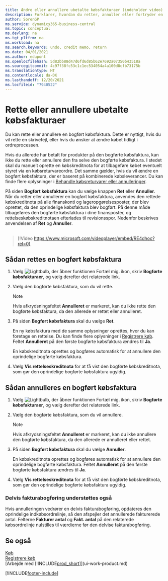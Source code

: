 ```yaml
---
title: Ændre eller annullere ubetalte købsfakturaer (indeholder video) | Microsoft Docs
description: Forklarer, hvordan du retter, annuller eller fortryder en bogført købsfaktura og automatisk opretter en købskreditnota.
author: SorenGP
ms.service: dynamics365-business-central
ms.topic: conceptual
ms.devlang: na
ms.tgt_pltfrm: na
ms.workload: na
ms.search.keywords: undo, credit memo, return
ms.date: 04/01/2021
ms.author: edupont
ms.openlocfilehash: 5d82bb88d47d6fd6d85b62e7692a07350b43518a
ms.sourcegitcommit: 4c97f38fc53c1c1ec534054a4a100d8cfb73175b
ms.translationtype: HT
ms.contentlocale: da-DK
ms.lasthandoff: 12/20/2021
ms.locfileid: "7940522"
---
```

# <a name="correct-or-cancel-unpaid-purchase-invoices"></a>Rette eller annullere ubetalte købsfakturaer

Du kan rette eller annullere en bogført købsfaktura. Dette er nyttigt, hvis du vil rette en skrivefejl, eller hvis du ønsker at ændre købet tidligt i ordreprocessen.

Hvis du allerede har betalt for produkter på den bogførte købsfaktura, kan ikke du rette eller annullere den fra selve den bogførte købsfaktura. I stedet skal du manuelt oprette en købskreditnota for at tilbageføre købet eventuelt styret via en købsreturvareordre. Det samme gælder, hvis du vil ændre en bogført købsfaktura, der er baseret på kombinerede købsleverancer. Du kan finde flere oplysninger i [Behandle købsreturvarer eller annulleringer](purchasing-how-process-purchase-returns-cancellations.md).

På siden **Bogført købsfaktura** kan du vælge knappen **Ret** eller **Annuller**. Når du retter eller annullerer en bogført købsfaktura, anvendes den rettede købskreditnota på alle finanskonti og lageropgørelsesposter, der blev oprettet, da den oprindelige købsfaktura blev bogført. På denne måde tilbageføres den bogførte købsfaktura i dine finansposter, og rettelseskøbskreditnotaen efterlades til revisionsspor. Nedenfor beskrives anvendelsen af **Ret** og **Annuller**.
<br><br>
> [!Video https://www.microsoft.com/videoplayer/embed/RE4dhoc?rel=0]

## <a name="to-correct-a-posted-purchase-invoice"></a>Sådan rettes en bogført købsfaktura
1. Vælg ![Lightbulb, der åbner funktionen Fortæl mig.](media/ui-search/search_small.png "Fortæl mig, hvad du vil foretage dig") ikon, skriv **Bogførte købsfakturaer**, og vælg derefter det relaterede link.  
2. Vælg den bogførte købsfaktura, som du vil rette.  

    > [!NOTE]  
    >   Hvis afkrydsningsfeltet **Annulleret** er markeret, kan du ikke rette den bogførte købsfaktura, da den allerede er rettet eller annulleret.
3. På siden **Bogført købsfaktura** skal du vælge **Ret**.

    En ny købsfaktura med de samme oplysninger oprettes, hvor du kan foretage en rettelse. Du kan finde flere oplysninger i [Registrere køb](purchasing-how-record-purchases.md). Feltet **Annulleret** på den første bogførte købsfaktura ændres til **Ja**.

    En købskreditnota oprettes og bogføres automatisk for at annullere den oprindelige bogførte købsfaktura.
4. Vælg **Vis rettelseskreditnota** for at få vist den bogførte købskreditnota, som gør den oprindelige bogførte købsfaktura ugyldig.

## <a name="to-cancel-a-posted-purchase-invoice"></a>Sådan annulleres en bogført købsfaktura
1. Vælg ![Lightbulb, der åbner funktionen Fortæl mig.](media/ui-search/search_small.png "Fortæl mig, hvad du vil foretage dig") ikon, skriv **Bogførte købsfakturaer**, og vælg derefter det relaterede link.  
2. Vælg den bogførte købsfaktura, som du vil annullere.

    > [!NOTE]  
    >   Hvis afkrydsningsfeltet **Annulleret** er markeret, kan du ikke annullere den bogførte købsfaktura, da den allerede er annulleret eller rettet.
3. På siden **Bogført købsfaktura** skal du vælge **Annuller**.

    En købskreditnota oprettes og bogføres automatisk for at annullere den oprindelige bogførte købsfaktura. Feltet **Annulleret** på den første bogførte købsfaktura ændres til **Ja**.
4. Vælg **Vis rettelseskreditnota** for at få vist den bogførte købskreditnota, som gør den oprindelige bogførte købsfaktura ugyldig.

### <a name="partial-invoice-posting-also-supported"></a>Delvis fakturabogføring understøttes også
Hvis annulleringen vedrører en delvis fakturabogføring, opdateres den oprindelige indkøbsordrelinje, så den afspejler det annullerede fakturerede antal. Felterne **Fakturer antal** og **Fakt. antal** på den relaterede købsordrelinje nulstilles til værdierne før den delvise fakturabogføring.

## <a name="see-also"></a>Se også
[Køb](purchasing-manage-purchasing.md)  
[Registrere køb](purchasing-how-record-purchases.md)  
[Arbejde med [!INCLUDE[prod_short](includes/prod_short.md)]](ui-work-product.md)


[!INCLUDE[footer-include](includes/footer-banner.md)]